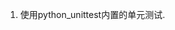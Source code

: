<!--
 * @Github: https://github.com/Certseeds/backup
 * @Organization: SUSTech
 * @Author: nanoseeds
 * @Date: 2020-03-06 08:48:30
 * @LastEditors: nanoseeds
 * @LastEditTime: 2020-09-12 22:48:43
 -->
1. 使用python_unittest内置的单元测试.